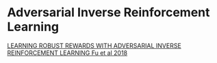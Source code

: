 # Adversarial Inverse Reinforcement Learning
 
[LEARNING ROBUST REWARDS WITH ADVERSARIAL INVERSE REINFORCEMENT LEARNING Fu et al 2018](https://arxiv.org/pdf/1710.11248.pdf)
 
